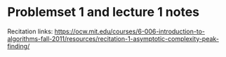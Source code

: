 # Problemset 1 and lecture 1 notes
Recitation links:
https://ocw.mit.edu/courses/6-006-introduction-to-algorithms-fall-2011/resources/recitation-1-asymptotic-complexity-peak-finding/

